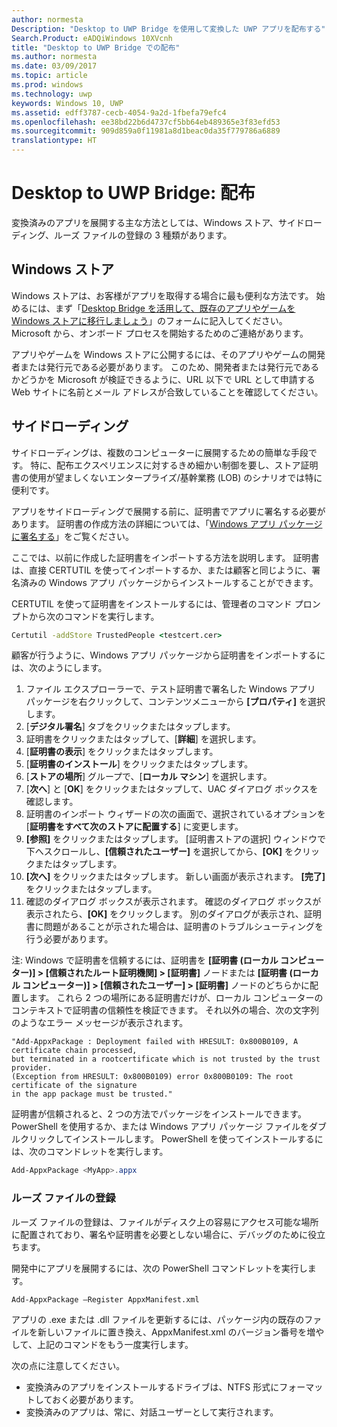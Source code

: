 ```yaml
---
author: normesta
Description: "Desktop to UWP Bridge を使用して変換した UWP アプリを配布する"
Search.Product: eADQiWindows 10XVcnh
title: "Desktop to UWP Bridge での配布"
ms.author: normesta
ms.date: 03/09/2017
ms.topic: article
ms.prod: windows
ms.technology: uwp
keywords: Windows 10, UWP
ms.assetid: edff3787-cecb-4054-9a2d-1fbefa79efc4
ms.openlocfilehash: ee38bd22b6d4737cf5bb64eb489365e3f83efd53
ms.sourcegitcommit: 909d859a0f11981a8d1beac0da35f779786a6889
translationtype: HT
---
```

# <a name="desktop-to-uwp-bridge-distribute"></a>Desktop to UWP Bridge: 配布

変換済みのアプリを展開する主な方法としては、Windows ストア、サイドローディング、ルーズ ファイルの登録の 3 種類があります。  

## <a name="windows-store"></a>Windows ストア

Windows ストアは、お客様がアプリを取得する場合に最も便利な方法です。 始めるには、まず「[Desktop Bridge を活用して、既存のアプリやゲームを Windows ストアに移行しましょう](https://developer.microsoft.com/windows/projects/campaigns/desktop-bridge)」のフォームに記入してください。 Microsoft から、オンボード プロセスを開始するためのご連絡があります。

アプリやゲームを Windows ストアに公開するには、そのアプリやゲームの開発者または発行元である必要があります。 このため、開発者または発行元であるかどうかを Microsoft が検証できるように、URL 以下で URL として申請する Web サイトに名前とメール アドレスが合致していることを確認してください。

## <a name="sideloading"></a>サイドローディング

サイドローディングは、複数のコンピューターに展開するための簡単な手段です。 特に、配布エクスペリエンスに対するきめ細かい制御を要し、ストア証明書の使用が望ましくないエンタープライズ/基幹業務 (LOB) のシナリオでは特に便利です。

アプリをサイドローディングで展開する前に、証明書でアプリに署名する必要があります。 証明書の作成方法の詳細については、「[Windows アプリ パッケージに署名する](https://msdn.microsoft.com/windows/uwp/porting/desktop-to-uwp-run-desktop-app-converter#deploy-your-converted-appx)」をご覧ください。

ここでは、以前に作成した証明書をインポートする方法を説明します。 証明書は、直接 CERTUTIL を使ってインポートするか、または顧客と同じように、署名済みの Windows アプリ パッケージからインストールすることができます。

CERTUTIL を使って証明書をインストールするには、管理者のコマンド プロンプトから次のコマンドを実行します。

```cmd
Certutil -addStore TrustedPeople <testcert.cer>
```

顧客が行うように、Windows アプリ パッケージから証明書をインポートするには、次のようにします。

1.    ファイル エクスプローラーで、テスト証明書で署名した Windows アプリ パッケージを右クリックして、コンテンツメニューから **[プロパティ]** を選択します。
2.    [**デジタル署名**] タブをクリックまたはタップします。
3.    証明書をクリックまたはタップして、[**詳細**] を選択します。
4.    [**証明書の表示**] をクリックまたはタップします。
5.    [**証明書のインストール**] をクリックまたはタップします。
6.    [**ストアの場所**] グループで、[**ローカル マシン**] を選択します。
7.    [**次へ**] と [**OK**] をクリックまたはタップして、UAC ダイアログ ボックスを確認します。
8.    証明書のインポート ウィザードの次の画面で、選択されているオプションを [**証明書をすべて次のストアに配置する**] に変更します。
9.    **[参照]** をクリックまたはタップします。 [証明書ストアの選択] ウィンドウで下へスクロールし、**[信頼されたユーザー]** を選択してから、**[OK]** をクリックまたはタップします。
10.    **[次へ]** をクリックまたはタップします。 新しい画面が表示されます。 **[完了]** をクリックまたはタップします。
11.    確認のダイアログ ボックスが表示されます。 確認のダイアログ ボックスが表示されたら、**[OK]** をクリックします。 別のダイアログが表示され、証明書に問題があることが示された場合は、証明書のトラブルシューティングを行う必要があります。

注: Windows で証明書を信頼するには、証明書を **[証明書 (ローカル コンピューター)] > [信頼されたルート証明機関] > [証明書]** ノードまたは **[証明書 (ローカル コンピューター)] > [信頼されたユーザー] > [証明書]** ノードのどちらかに配置します。 これら 2 つの場所にある証明書だけが、ローカル コンピューターのコンテキストで証明書の信頼性を検証できます。 それ以外の場合、次の文字列のようなエラー メッセージが表示されます。

```CMD
"Add-AppxPackage : Deployment failed with HRESULT: 0x800B0109, A certificate chain processed,
but terminated in a rootcertificate which is not trusted by the trust provider.
(Exception from HRESULT: 0x800B0109) error 0x800B0109: The root certificate of the signature
in the app package must be trusted."
```

証明書が信頼されると、2 つの方法でパッケージをインストールできます。PowerShell を使用するか、または Windows アプリ パッケージ ファイルをダブルクリックしてインストールします。  PowerShell を使ってインストールするには、次のコマンドレットを実行します。

```powershell
Add-AppxPackage <MyApp>.appx
```

### <a name="loose-file-registration"></a>ルーズ ファイルの登録

ルーズ ファイルの登録は、ファイルがディスク上の容易にアクセス可能な場所に配置されており、署名や証明書を必要としない場合に、デバッグのために役立ちます。  

開発中にアプリを展開するには、次の PowerShell コマンドレットを実行します。

```Add-AppxPackage –Register AppxManifest.xml```

アプリの .exe または .dll ファイルを更新するには、パッケージ内の既存のファイルを新しいファイルに置き換え、AppxManifest.xml のバージョン番号を増やして、上記のコマンドをもう一度実行します。

次の点に注意してください。

* 変換済みのアプリをインストールするドライブは、NTFS 形式にフォーマットしておく必要があります。
* 変換済みのアプリは、常に、対話ユーザーとして実行されます。
